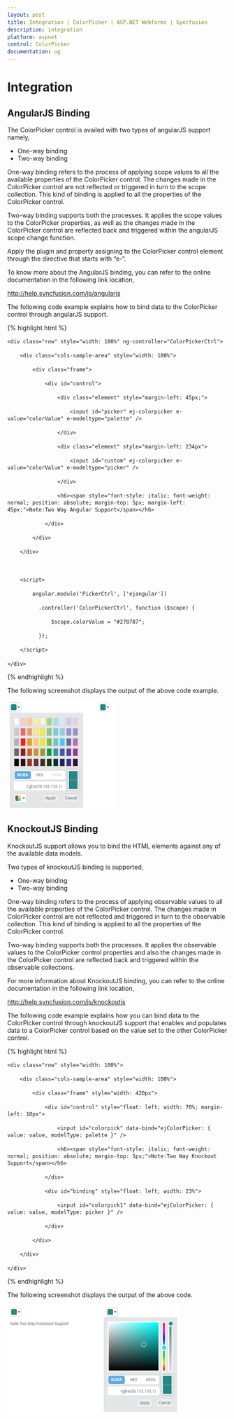 ```yaml
---
layout: post
title: Integration | ColorPicker | ASP.NET Webforms | Syncfusion
description: integration
platform: aspnet
control: ColorPicker
documentation: ug
---
```


# Integration

## AngularJS Binding

The ColorPicker control is availed with two types of angularJS support namely, 

* One-way binding
* Two-way binding 

One-way binding refers to the process of applying scope values to all the available properties of the ColorPicker control. The changes made in the ColorPicker control are not reflected or triggered in turn to the scope collection. This kind of binding is applied to all the properties of the ColorPicker control.

Two-way binding supports both the processes. It applies the scope values to the ColorPicker properties, as well as the changes made in the ColorPicker control are reflected back and triggered within the angularJS scope change function.

Apply the plugin and property assigning to the ColorPicker control element through the directive that starts with “e-“.

To know more about the AngularJS binding, you can refer to the online documentation in the following link location,

<http://help.syncfusion.com/js/angularjs>

The following code example explains how to bind data to the ColorPicker control through angularJS support.

{% highlight html %}





<script src="http://cdn.syncfusion.com/js/assets/external/angular.min.js"></script>

<script src="http://cdn.syncfusion.com/{{site.releaseversion}}/js/web/ej.unobtrusive.min.js"></script>

<script src="http://cdn.syncfusion.com/{{site.releaseversion}}/js/ej.widget.angular.min.js"></script>



<div class="content-container-fluid" ng-app="PickerCtrl">

    <div class="row" style="width: 100%" ng-controller="ColorPickerCtrl">

        <div class="cols-sample-area" style="width: 100%">

            <div class="frame">

                <div id="control">

                    <div class="element" style="margin-left: 45px;">

                        <input id="picker" ej-colorpicker e-value="colorValue" e-modeltype="palette" />

                    </div>

                    <div class="element" style="margin-left: 234px">

                        <input id="custom" ej-colorpicker e-value="colorValue" e-modeltype="picker" />

                    </div>

                    <h6><span style="font-style: italic; font-weight: normal; position: absolute; margin-top: 5px; margin-left: 45px;">Note:Two Way Angular Support</span></h6>

                </div>

            </div>

        </div>



        <script>

            angular.module('PickerCtrl', ['ejangular'])

              .controller('ColorPickerCtrl', function ($scope) {

                  $scope.colorValue = "#278787";

              });

        </script>

    </div>

</div>



<style>

    .element {

        display: inline-block;

    }



    .frame {

        width: 457px;

        border: 0px;

    }



    #control {

        width: 600px;

    }

</style>





{% endhighlight %}



The following screenshot displays the output of the above code example.

![](Integration_images/Integration_img1.png)



## KnockoutJS Binding

KnockoutJS support allows you to bind the HTML elements against any of the available data models.

Two types of knockoutJS binding is supported,

* One-way binding
* Two-way binding

One-way binding refers to the process of applying observable values to all the available properties of the ColorPicker control. The changes made in ColorPicker control are not reflected and triggered in turn to the observable collection. This kind of binding is applied to all the properties of the ColorPicker control.

Two-way binding supports both the processes. It applies the observable values to the ColorPicker control properties and also the changes made in the ColorPicker control are reflected back and triggered within the observable collections. 

For more information about KnockoutJS binding, you can refer to the online documentation in the following link location,

<http://help.syncfusion.com/js/knockoutjs>

The following code example explains how you can bind data to the ColorPicker control through knockoutJS support that enables and populates data to a ColorPicker control based on the value set to the other ColorPicker control.

{% highlight html %}





<script src="http://cdn.syncfusion.com/js/assets/external/knockout.min.js"></script>

<script src="http://cdn.syncfusion.com/{{site.releaseversion}}/js/web/ej.unobtrusive.min.js "> </script>

<script src="http://cdn.syncfusion.com/{{site.releaseversion}}/js/ej.widget.ko.min.js"></script>



<div class="content-container-fluid">

    <div class="row" style="width: 100%">

        <div class="cols-sample-area" style="width: 100%">

            <div class="frame" style="width: 420px">

                <div id="control" style="float: left; width: 70%; margin-left: 10px">

                    <input id="colorpick" data-bind="ejColorPicker: { value: value, modelType: palette }" />

                    <h6><span style="font-style: italic; font-weight: normal; position: absolute; margin-top: 5px;">Note:Two Way Knockout Support</span></h6>

                </div>

                <div id="binding" style="float: left; width: 23%">

                    <input id="colorpick1" data-bind="ejColorPicker: { value: value, modelType: picker }" />

                </div>

            </div>

        </div>

    </div>

</div>

<script>

    window.viewModel = {

        value: ko.observable("#278787"),

        palette: ko.observable("palette"),

        picker: ko.observable("picker")

    };

    $(function () {

        ko.applyBindings(viewModel);

    });

</script>

<style>

    .element {

        display: inline-block;

    }



    .frame {

        width: 600px;

        border: 0px;

    }



    #control {

        width: 600px;

    }

</style>



{% endhighlight %}



The following screenshot displays the output of the above code.

![](Integration_images/Integration_img2.png)





